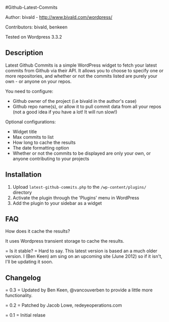 #Github-Latest-Commits

Author: bivald - http://www.bivald.com/wordpress/

Contributors: bivald, benkeen

Tested on Wordpress 3.3.2


## Description

Latest Github Commits is a simple WordPress widget to fetch your latest commits from Github via their API. It allows you to choose to specify one or more repositories, and whether or not the commits listed are purely your own - or anyone on your repos.

You need to configure:
* Github owner of the project (i.e bivald in the author's case)
* Github repo name(s), or allow it to pull commit data from all your repos (not a good idea if you have a lot! It will run slow!)

Optional configurations:
* Widget title
* Max commits to list
* How long to cache the results
* The date formatting option
* Whether or not the commits to be displayed are only your own, or anyone contributing to your projects

## Installation
1. Upload `latest-github-commits.php` to the `/wp-content/plugins/` directory
1. Activate the plugin through the 'Plugins' menu in WordPress
1. Add the plugin to your sidebar as a widget

## FAQ
How does it cache the results?

It uses Wordpress transient storage to cache the results.

= Is it stable? =
Hard to say. This latest version is based an a much older version. I (Ben Keen) am sing on an upcoming site (June 2012) so if it isn't, I'll be updating it soon.

## Changelog

= 0.3 =
Updated by Ben Keen, @vancouverben to provide a little more functionality.

= 0.2 =
Patched by Jacob Lowe, redeyeoperations.com

= 0.1 =
Initial relase